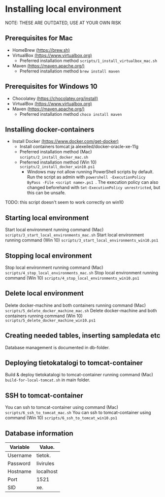 # Installing local environment

NOTE: THESE ARE OUTDATED, USE AT YOUR OWN RISK

## Prerequisites for Mac
* HomeBrew [(https://brew.sh)](https://brew.sh)
* VirtualBox [(https://www.virtualbox.org)](https://www.virtualbox.org/)
	* Preferred installation method `scripts/1_install_virtualbox_mac.sh`
* Maven [(https://maven.apache.org/)](https://maven.apache.org/)
	* Preferred installation method `brew install maven`

## Prerequisites for Windows 10
* Chocolatey [(https://chocolatey.org/install)](https://chocolatey.org/install)
* VirtualBox [(https://www.virtualbox.org)](https://www.virtualbox.org/)
* Maven [(https://maven.apache.org/)](https://maven.apache.org/)
	* Preferred installation method `choco install maven`

## Installing docker-containers
* Install Docker [(https://www.docker.com/get-docker)](https://www.docker.com/get-docker)
	* Install containers tomcat ja alexeiled/docker-oracle-xe-11g
	* Preferred installation method (Mac) `scripts/2_install_docker_mac.sh`
	* Preferred installation method (Win 10) `scripts/2_install_docker_win10.ps1`
	    * Windows may not allow running PowerShell scripts by default. Run the script as admin with `powershell -ExecutionPolicy ByPass -File <script name>.ps1
`. The execution policy can also changed beforehand with `Set-ExecutionPolicy unrestricted`, but this can be unsafe.

TODO: this script doesn't seem to work correctly on win10

## Starting local environment
Start local environment running command (Mac) `scripts/3_start_local_environments_mac.sh`
Start local environment running command (Win 10) `scripts/3_start_local_environments_win10.ps1`

## Stopping local environment
Stop local environment running command (Mac) `scripts/4_stop_local_environments_mac.sh`
Stop local environment running command (Win 10) `scripts/4_stop_local_environments_win10.ps1`

## Delete local environment
Delete docker-machine and both containers running command (Mac) `scripts/5_delete_docker_machine_mac.sh`
Delete docker-machine and both containers running command (Win 10) `scripts/5_delete_docker_machine_win10.ps1`

## Creating needed tables, inserting sampledata etc
Database management is documented in db-folder.

## Deploying tietokatalogi to tomcat-container
Build & deploy tietokatalogi to tomcat-container running command (Mac) `build-for-local-tomcat.sh` in main folder.

## SSH to tomcat-container
You can ssh to tomcat-container using command (Mac) `scripts/6_ssh_to_tomcat_mac.sh`
You can ssh to tomcat-container using command (Win 10) `scripts/6_ssh_to_tomcat_win10.ps1`

## Database information

| Variable | Value.    |
| -------- | --------- |
| Username | tietok.   |
| Password | livirules |
| Hostname | localhost |
| Port     | 1521      |
| SID      | xe.       |
